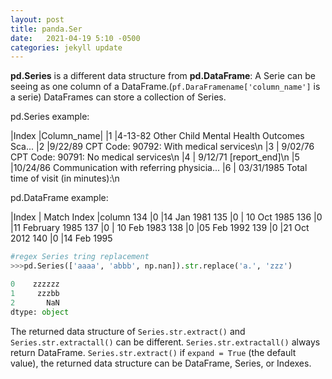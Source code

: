 ```yaml
---
layout: post
title: panda.Ser
date:   2021-04-19 5:10 -0500
categories: jekyll update
---
```


**pd.Series** is a different data structure from **pd.DataFrame**: A Serie can be seeing as one column of a DataFrame.(`pf.DaraFramename['column_name']` is a serie) DataFrames can store a collection of Series.

pd.Series example:

|Index |Column_name|
|1    |4-13-82 Other Child Mental Health Outcomes Sca...
|2     |9/22/89 CPT Code: 90792: With medical services\n
|3      | 9/02/76 CPT Code: 90791: No medical services\n
|4       |                        9/12/71 [report_end]\n
|5    |10/24/86 Communication with referring physicia...
|6     |  03/31/1985 Total time of visit (in minutes):\n

pd.DataFrame example:

|Index | Match Index |column
134	|0	  |14 Jan 1981
135	|0	|  10 Oct 1985
136	|0	  |11 February 1985
137	|0	 | 10 Feb 1983
138	|0	  |05 Feb 1992
139	|0	  |21 Oct 2012
140	|0	  |14 Feb 1995

```python
#regex Series tring replacement
>>>pd.Series(['aaaa', 'abbb', np.nan]).str.replace('a.', 'zzz')

0    zzzzzz
1     zzzbb
2       NaN
dtype: object

```
The returned data structure of `Series.str.extract()` and `Series.str.extractall()` can be different. `Series.str.extractall()` always return DataFrame. `Series.str.extract()` if `expand = True` (the default value), the returned data structure can be DataFrame, Series, or Indexes.
